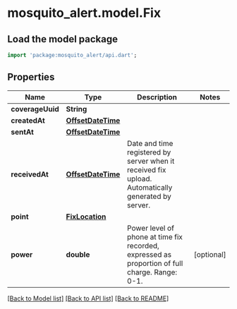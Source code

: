 # mosquito_alert.model.Fix

## Load the model package
```dart
import 'package:mosquito_alert/api.dart';
```

## Properties
Name | Type | Description | Notes
------------ | ------------- | ------------- | -------------
**coverageUuid** | **String** |  | 
**createdAt** | [**OffsetDateTime**](OffsetDateTime.md) |  | 
**sentAt** | [**OffsetDateTime**](OffsetDateTime.md) |  | 
**receivedAt** | [**OffsetDateTime**](OffsetDateTime.md) | Date and time registered by server when it received fix upload. Automatically generated by server. | 
**point** | [**FixLocation**](FixLocation.md) |  | 
**power** | **double** | Power level of phone at time fix recorded, expressed as proportion of full charge. Range: 0-1. | [optional] 

[[Back to Model list]](../README.md#documentation-for-models) [[Back to API list]](../README.md#documentation-for-api-endpoints) [[Back to README]](../README.md)



